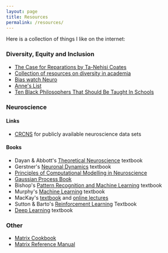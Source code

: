 ```yaml
---
layout: page
title: Resources
permalink: /resources/
---
```

Here is a collection of things I like on the internet:

### __Diversity, Equity and Inclusion__ 

* [The Case for Reparations by Ta-Nehisi Coates](https://www.theatlantic.com/magazine/archive/2014/06/the-case-for-reparations/361631/)
* [Collection of resources on diversity in academia](http://diversityinacademia.strikingly.com/)
* [Bias watch Neuro](https://biaswatchneuro.com/)
* [Anne's List](https://anneslist.net/)
* [Ten Black Philosophers That Should Be Taught In Schools](https://medium.com/age-of-awareness/ten-black-philosophers-that-should-be-taught-in-schools-118c1d5939f0)

### __Neuroscience__

#### Links
* [CRCNS](https://crcns.org/data-sets) for publicly available neuroscience data sets

#### Books
* Dayan & Abbott's [Theoretical Neuroscience](http://www.gatsby.ucl.ac.uk/~dayan/book/) textbook
* Gerstner's [Neuronal Dynamics](http://neuronaldynamics.epfl.ch/) textbook 
* [Principles of Computational Modelling in Neuroscience](http://www.cambridge.org/us/academic/subjects/life-sciences/neuroscience/principles-computational-modelling-neuroscience#I1SF2c5dOfZ12Fr0.97)
* [Gaussian Process Book](http://www.gaussianprocess.org/gpml/)
* Bishop's [Pattern Recognition and Machine Learning](https://www.microsoft.com/en-us/research/people/cmbishop/) textbook
* Murphy's [Machine Learning](https://www.cs.ubc.ca/~murphyk/MLbook/) textbook
* MacKay's [textbook](http://www.cambridge.org/catalogue/catalogue.asp?isbn=9780521642989) and [online lectures](https://www.youtube.com/playlist?list=PLruBu5BI5n4aFpG32iMbdWoRVAA-Vcso6)
* Sutton & Barto's [Reinforcement Learning](http://incompleteideas.net/sutton/book/the-book.html) Textbook
* [Deep Learning](http://www.deeplearningbook.org/) textbook

### __Other__
 
* [Matrix Cookbook](http://www2.imm.dtu.dk/pubdb/views/edoc_download.php/3274/pdf/imm3274.pdf)
* [Matrix Reference Manual](http://www.ee.ic.ac.uk/hp/staff/dmb/matrix/intro.html#Intro)

